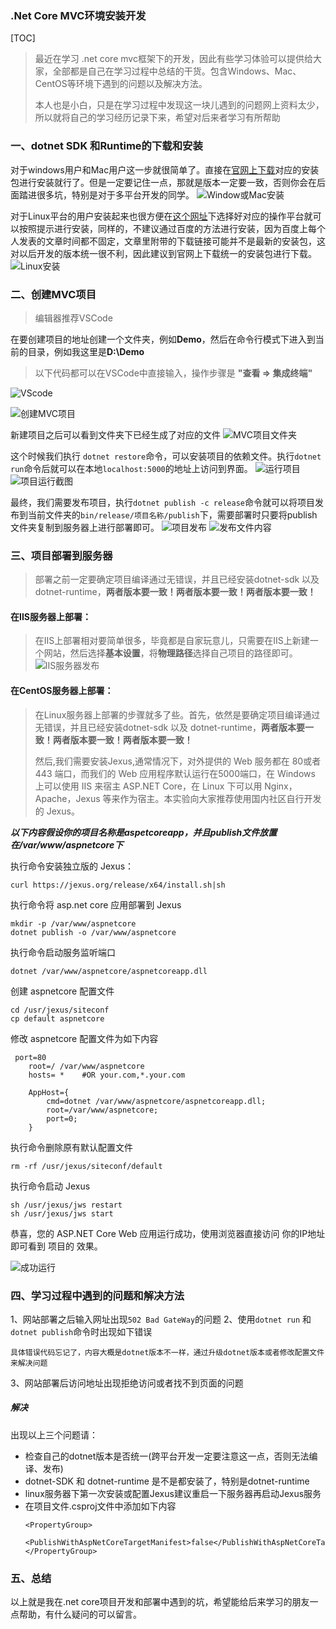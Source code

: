 ### .Net Core MVC环境安装开发

[TOC]

> 最近在学习 .net core mvc框架下的开发，因此有些学习体验可以提供给大家，全部都是自己在学习过程中总结的干货。包含Windows、Mac、CentOS等环境下遇到的问题以及解决方法。
>
> 本人也是小白，只是在学习过程中发现这一块儿遇到的问题网上资料太少，所以就将自己的学习经历记录下来，希望对后来者学习有所帮助

### 一、dotnet SDK 和Runtime的下载和安装

对于windows用户和Mac用户这一步就很简单了。直接在[官网上下载](http://www.microsoft.com/net/download/windows)对应的安装包进行安装就行了。但是一定要记住一点，那就是版本一定要一致，否则你会在后面踏进很多坑，特别是对于多平台开发的同学。
![Window或Mac安装](dotnetCore.assets/8704278-bac0af6d40475408.png)


对于Linux平台的用户安装起来也很方便在[这个网址](https://www.microsoft.com/net/download/linux-package-manager/rhel/sdk-current)下选择好对应的操作平台就可以按照提示进行安装，同样的，不建议通过百度的方法进行安装，因为百度上每个人发表的文章时间都不固定，文章里附带的下载链接可能并不是最新的安装包，这对以后开发的版本统一很不利，因此建议到官网上下载统一的安装包进行下载。
![Linux安装](dotnetCore.assets/8704278-82bd46eb90595d41.png)

### 二、创建MVC项目
> 编辑器推荐VSCode

在要创建项目的地址创建一个文件夹，例如**Demo**，然后在命令行模式下进入到当前的目录，例如我这里是**D:\Demo**

> 以下代码都可以在VSCode中直接输入，操作步骤是 **"查看 => 集成终端"**

![VScode](dotnetCore.assets/8704278-c7746bb3104e4559.png)

![创建MVC项目](dotnetCore.assets/8704278-ebe06e05bd97bb67.png)

新建项目之后可以看到文件夹下已经生成了对应的文件
![MVC项目文件夹](dotnetCore.assets/8704278-dc65daa743127cb5.png)

这个时候我们执行 `dotnet restore`命令，可以安装项目的依赖文件。执行`dotnet run`命令后就可以在本地`localhost:5000`的地址上访问到界面。
![运行项目](dotnetCore.assets/8704278-68aa8c185df723cf.png)
![项目运行截图](dotnetCore.assets/8704278-f5e59abe21639dda.png)

最终，我们需要发布项目，执行`dotnet publish -c release`命令就可以将项目发布到当前文件夹的`bin/release/项目名称/publish`下，需要部署时只要将publish文件夹复制到服务器上进行部署即可。
![项目发布](dotnetCore.assets/8704278-c98d6935d18fa8e9.png)
![发布文件内容](dotnetCore.assets/8704278-bd9bdcd1da7620a9.png)

### 三、项目部署到服务器
> 部署之前一定要确定项目编译通过无错误，并且已经安装dotnet-sdk 以及 dotnet-runtime，**两者版本要一致！两者版本要一致！两者版本要一致！**

#### 在IIS服务器上部署：
> 在IIS上部署相对要简单很多，毕竟都是自家玩意儿，只需要在IIS上新建一个网站，然后选择**基本设置**，将**物理路径**选择自己项目的路径即可。
> ![IIS服务器发布](dotnetCore.assets/8704278-9a8adef502e19f82.png)

#### 在CentOS服务器上部署：
> 在Linux服务器上部署的步骤就多了些。首先，依然是要确定项目编译通过无错误，并且已经安装dotnet-sdk 以及 dotnet-runtime，**两者版本要一致！两者版本要一致！两者版本要一致！**
>
> 然后,我们需要安装Jexus,通常情况下，对外提供的 Web 服务都在 80或者443 端口，而我们的 Web 应用程序默认运行在5000端口，在 Windows 上可以使用 IIS 来宿主 ASP.NET Core，在 Linux 下可以用 Nginx，Apache，Jexus 等来作为宿主。本实验向大家推荐使用国内社区自行开发的 Jexus。


***以下内容假设你的项目名称是aspetcoreapp，并且publish文件放置在/var/www/aspnetcore下***

执行命令安装独立版的 Jexus：
```
curl https://jexus.org/release/x64/install.sh|sh
```

执行命令将 asp.net core 应用部署到 Jexus
```
mkdir -p /var/www/aspnetcore
dotnet publish -o /var/www/aspnetcore
```

执行命令启动服务监听端口
```
dotnet /var/www/aspnetcore/aspnetcoreapp.dll
```

创建 aspnetcore 配置文件
```
cd /usr/jexus/siteconf
cp default aspnetcore
```

修改 aspnetcore 配置文件为如下内容
```
 port=80
    root=/ /var/www/aspnetcore
    hosts= *    #OR your.com,*.your.com

    AppHost={
        cmd=dotnet /var/www/aspnetcore/aspnetcoreapp.dll;
        root=/var/www/aspnetcore;
        port=0;
    }
```

执行命令删除原有默认配置文件
```
rm -rf /usr/jexus/siteconf/default
```

执行命令启动 Jexus
```
sh /usr/jexus/jws restart
sh /usr/jexus/jws start
```

恭喜，您的 ASP.NET Core Web 应用运行成功，使用浏览器直接访问 你的IP地址 即可看到 项目的 效果。

![成功运行](dotnetCore.assets/8704278-e6599b1e4ed4581b.png)



### 四、学习过程中遇到的问题和解决方法
   1、网站部署之后输入网址出现`502 Bad GateWay`的问题
   2、使用`dotnet run` 和 `dotnet publish`命令时出现如下错误
   ```
   具体错误代码忘记了，内容大概是dotnet版本不一样，通过升级dotnet版本或者修改配置文件来解决问题
   ```
   3、网站部署后访问地址出现拒绝访问或者找不到页面的问题


  ##### 解决
  出现以上三个问题请：
  - 检查自己的dotnet版本是否统一(跨平台开发一定要注意这一点，否则无法编译、发布)
  - dotnet-SDK 和 dotnet-runtime 是不是都安装了，特别是dotnet-runtime
  - linux服务器下第一次安装或配置Jexus建议重启一下服务器再启动Jexus服务
  - 在项目文件.csproj文件中添加如下内容
    ```
    <PropertyGroup>
        <PublishWithAspNetCoreTargetManifest>false</PublishWithAspNetCoreTargetManifest>
    </PropertyGroup>
    ```
    


### 五、总结
以上就是我在.net core项目开发和部署中遇到的坑，希望能给后来学习的朋友一点帮助，有什么疑问的可以留言。